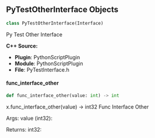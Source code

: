 ## PyTestOtherInterface Objects

```python
class PyTestOtherInterface(Interface)
```

Py Test Other Interface

**C++ Source:**

- **Plugin**: PythonScriptPlugin
- **Module**: PythonScriptPlugin
- **File**: PyTestInterface.h

<a id="unreal.PyTestOtherInterface.func_interface_other"></a>

#### func_interface_other

```python
def func_interface_other(value: int) -> int
```

x.func_interface_other(value) -> int32
Func Interface Other

Args:
    value (int32): 

Returns:
    int32:

<a id="unreal.EditorPythonScripting"></a>